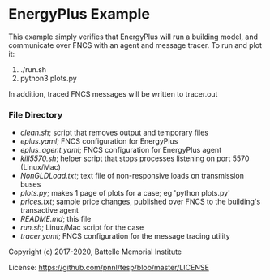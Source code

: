 # EnergyPlus Example

This example simply verifies that EnergyPlus will run a building model,
and communicate over FNCS with an agent and message tracer. To run and plot it:

1. ./run.sh
2. python3 plots.py

In addition, traced FNCS messages will be written to tracer.out

### File Directory

- *clean.sh*; script that removes output and temporary files
- *eplus.yaml*; FNCS configuration for EnergyPlus
- *eplus_agent.yaml*; FNCS configuration for EnergyPlus agent
- *kill5570.sh*; helper script that stops processes listening on port 5570 (Linux/Mac)
- *NonGLDLoad.txt*; text file of non-responsive loads on transmission buses
- *plots.py*; makes 1 page of plots for a case; eg 'python plots.py'
- *prices.txt*; sample price changes, published over FNCS to the building's transactive agent
- *README.md*; this file
- *run.sh*; Linux/Mac script for the case
- *tracer.yaml*; FNCS configuration for the message tracing utility

Copyright (c) 2017-2020, Battelle Memorial Institute

License: https://github.com/pnnl/tesp/blob/master/LICENSE

